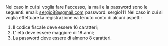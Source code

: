 Nel caso in cui si voglia fare l'accesso, la mail e la password sono le seguenti:
email: sergio88@gmail.com
password: sergio111
Nel caso in cui si voglia effettuare la registrazione va tenuto conto di alcuni aspetti:
  1. Il codice fiscale deve essere 16 caratteri;
  2. L' età deve essere maggiore di 18 anni;
  3. La password deve essere di almeno 8 caratteri.
